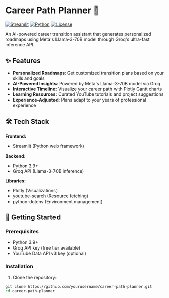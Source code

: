 # Career Path Planner 🚀

[![Streamlit](https://img.shields.io/badge/Deployed_on-Streamlit-FF4B4B?logo=streamlit)](https://your-app-url.streamlit.app/)
[![Python](https://img.shields.io/badge/Python-3.9+-blue?logo=python)](https://python.org)
[![License](https://img.shields.io/badge/License-MIT-green)](LICENSE)

An AI-powered career transition assistant that generates personalized roadmaps using Meta's Llama-3-70B model through Groq's ultra-fast inference API.

## ✨ Features

- **Personalized Roadmaps**: Get customized transition plans based on your skills and goals
- **AI-Powered Insights**: Powered by Meta's Llama-3-70B model via Groq
- **Interactive Timeline**: Visualize your career path with Plotly Gantt charts
- **Learning Resources**: Curated YouTube tutorials and project suggestions
- **Experience-Adjusted**: Plans adapt to your years of professional experience

## 🛠️ Tech Stack

**Frontend:**
- Streamlit (Python web framework)

**Backend:**
- Python 3.9+
- Groq API (Llama-3-70B inference)

**Libraries:**
- Plotly (Visualizations)
- youtube-search (Resource fetching)
- python-dotenv (Environment management)

## 🚀 Getting Started

### Prerequisites
- Python 3.9+
- Groq API key (free tier available)
- YouTube Data API v3 key (optional)

### Installation
1. Clone the repository:
```bash
git clone https://github.com/yourusername/career-path-planner.git
cd career-path-planner
